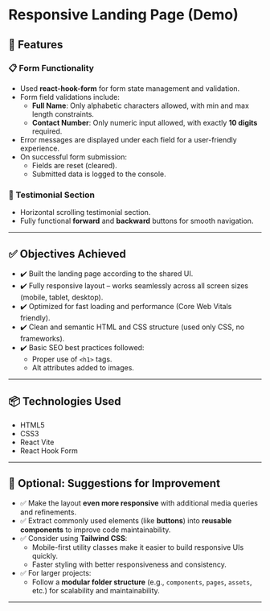 # Responsive Landing Page (Demo)


## 📝 Features

### 📋 Form Functionality

- Used **react-hook-form** for form state management and validation.
- Form field validations include:
  - **Full Name**: Only alphabetic characters allowed, with min and max length constraints.
  - **Contact Number**: Only numeric input allowed, with exactly **10 digits** required.
- Error messages are displayed under each field for a user-friendly experience.
- On successful form submission:
  - Fields are reset (cleared).
  - Submitted data is logged to the console.

### 💬 Testimonial Section

- Horizontal scrolling testimonial section.
- Fully functional **forward** and **backward** buttons for smooth navigation.

---

## ✅ Objectives Achieved

- ✔️ Built the landing page according to the shared UI.
- ✔️ Fully responsive layout – works seamlessly across all screen sizes (mobile, tablet, desktop).
- ✔️ Optimized for fast loading and performance (Core Web Vitals friendly).
- ✔️ Clean and semantic HTML and CSS structure (used only CSS, no frameworks).
- ✔️ Basic SEO best practices followed:
  - Proper use of `<h1>` tags.
  - Alt attributes added to images.

---

## 📦 Technologies Used

- HTML5
- CSS3
- React Vite
- React Hook Form

---

## 📌 Optional: Suggestions for Improvement

- ✅ Make the layout **even more responsive** with additional media queries and refinements.
- ✅ Extract commonly used elements (like **buttons**) into **reusable components** to improve code maintainability.
- ✅ Consider using **Tailwind CSS**:
  - Mobile-first utility classes make it easier to build responsive UIs quickly.
  - Faster styling with better responsiveness and consistency.
- ✅ For larger projects:
  - Follow a **modular folder structure** (e.g., `components`, `pages`, `assets`, etc.) for scalability and maintainability.

---

